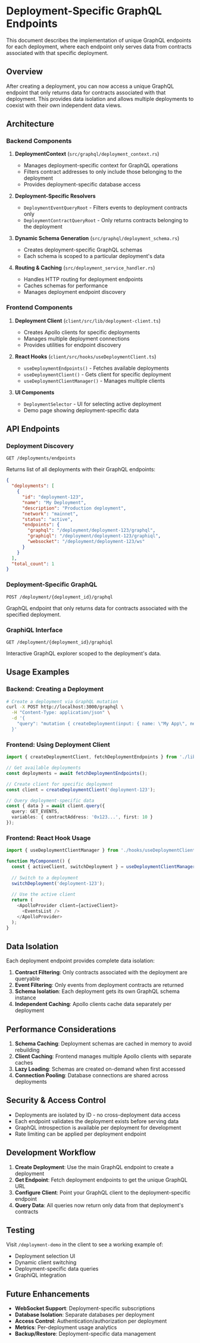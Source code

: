 # Deployment-Specific GraphQL Endpoints

This document describes the implementation of unique GraphQL endpoints for each deployment, where each endpoint only serves data from contracts associated with that specific deployment.

## Overview

After creating a deployment, you can now access a unique GraphQL endpoint that only returns data for contracts associated with that deployment. This provides data isolation and allows multiple deployments to coexist with their own independent data views.

## Architecture

### Backend Components

1. **DeploymentContext** (`src/graphql/deployment_context.rs`)
   - Manages deployment-specific context for GraphQL operations
   - Filters contract addresses to only include those belonging to the deployment
   - Provides deployment-specific database access

2. **Deployment-Specific Resolvers** 
   - `DeploymentEventQueryRoot` - Filters events to deployment contracts only
   - `DeploymentContractQueryRoot` - Only returns contracts belonging to the deployment

3. **Dynamic Schema Generation** (`src/graphql/deployment_schema.rs`)
   - Creates deployment-specific GraphQL schemas
   - Each schema is scoped to a particular deployment's data

4. **Routing & Caching** (`src/deployment_service_handler.rs`)
   - Handles HTTP routing for deployment endpoints
   - Caches schemas for performance
   - Manages deployment endpoint discovery

### Frontend Components

1. **Deployment Client** (`client/src/lib/deployment-client.ts`)
   - Creates Apollo clients for specific deployments
   - Manages multiple deployment connections
   - Provides utilities for endpoint discovery

2. **React Hooks** (`client/src/hooks/useDeploymentClient.ts`)
   - `useDeploymentEndpoints()` - Fetches available deployments
   - `useDeploymentClient()` - Gets client for specific deployment
   - `useDeploymentClientManager()` - Manages multiple clients

3. **UI Components**
   - `DeploymentSelector` - UI for selecting active deployment
   - Demo page showing deployment-specific data

## API Endpoints

### Deployment Discovery
```
GET /deployments/endpoints
```
Returns list of all deployments with their GraphQL endpoints:
```json
{
  "deployments": [
    {
      "id": "deployment-123",
      "name": "My Deployment",
      "description": "Production deployment",
      "network": "mainnet",
      "status": "active",
      "endpoints": {
        "graphql": "/deployment/deployment-123/graphql",
        "graphiql": "/deployment/deployment-123/graphiql", 
        "websocket": "/deployment/deployment-123/ws"
      }
    }
  ],
  "total_count": 1
}
```

### Deployment-Specific GraphQL
```
POST /deployment/{deployment_id}/graphql
```
GraphQL endpoint that only returns data for contracts associated with the specified deployment.

### GraphiQL Interface
```
GET /deployment/{deployment_id}/graphiql
```
Interactive GraphQL explorer scoped to the deployment's data.

## Usage Examples

### Backend: Creating a Deployment
```bash
# Create a deployment via GraphQL mutation
curl -X POST http://localhost:3000/graphql \
  -H "Content-Type: application/json" \
  -d '{
    "query": "mutation { createDeployment(input: { name: \"My App\", network: \"mainnet\", contractAddress: \"0x123...\" }) { id name } }"
  }'
```

### Frontend: Using Deployment Client
```typescript
import { createDeploymentClient, fetchDeploymentEndpoints } from './lib/deployment-client';

// Get available deployments
const deployments = await fetchDeploymentEndpoints();

// Create client for specific deployment
const client = createDeploymentClient('deployment-123');

// Query deployment-specific data
const { data } = await client.query({
  query: GET_EVENTS,
  variables: { contractAddress: '0x123...', first: 10 }
});
```

### Frontend: React Hook Usage
```typescript
import { useDeploymentClientManager } from './hooks/useDeploymentClient';

function MyComponent() {
  const { activeClient, switchDeployment } = useDeploymentClientManager();
  
  // Switch to a deployment
  switchDeployment('deployment-123');
  
  // Use the active client
  return (
    <ApolloProvider client={activeClient}>
      <EventsList />
    </ApolloProvider>
  );
}
```

## Data Isolation

Each deployment endpoint provides complete data isolation:

1. **Contract Filtering**: Only contracts associated with the deployment are queryable
2. **Event Filtering**: Only events from deployment contracts are returned  
3. **Schema Isolation**: Each deployment gets its own GraphQL schema instance
4. **Independent Caching**: Apollo clients cache data separately per deployment

## Performance Considerations

1. **Schema Caching**: Deployment schemas are cached in memory to avoid rebuilding
2. **Client Caching**: Frontend manages multiple Apollo clients with separate caches
3. **Lazy Loading**: Schemas are created on-demand when first accessed
4. **Connection Pooling**: Database connections are shared across deployments

## Security & Access Control

- Deployments are isolated by ID - no cross-deployment data access
- Each endpoint validates the deployment exists before serving data
- GraphQL introspection is available per deployment for development
- Rate limiting can be applied per deployment endpoint

## Development Workflow

1. **Create Deployment**: Use the main GraphQL endpoint to create a deployment
2. **Get Endpoint**: Fetch deployment endpoints to get the unique GraphQL URL
3. **Configure Client**: Point your GraphQL client to the deployment-specific endpoint
4. **Query Data**: All queries now return only data from that deployment's contracts

## Testing

Visit `/deployment-demo` in the client to see a working example of:
- Deployment selection UI
- Dynamic client switching  
- Deployment-specific data queries
- GraphiQL integration

## Future Enhancements

- **WebSocket Support**: Deployment-specific subscriptions
- **Database Isolation**: Separate databases per deployment
- **Access Control**: Authentication/authorization per deployment
- **Metrics**: Per-deployment usage analytics
- **Backup/Restore**: Deployment-specific data management

